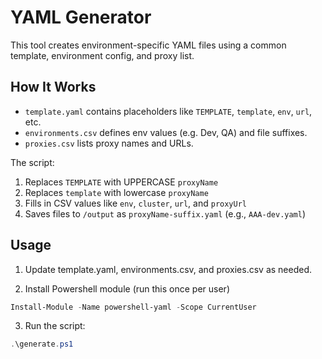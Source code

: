 # YAML Generator

This tool creates environment-specific YAML files using a common template, environment config, and proxy list.

## How It Works

- `template.yaml` contains placeholders like `TEMPLATE`, `template`, `env`, `url`, etc.
- `environments.csv` defines env values (e.g. Dev, QA) and file suffixes.
- `proxies.csv` lists proxy names and URLs.

The script:

1. Replaces `TEMPLATE` with UPPERCASE `proxyName`
2. Replaces `template` with lowercase `proxyName`
3. Fills in CSV values like `env`, `cluster`, `url`, and `proxyUrl`
4. Saves files to `/output` as `proxyName-suffix.yaml` (e.g., `AAA-dev.yaml`)

## Usage

1. Update template.yaml, environments.csv, and proxies.csv as needed.

2. Install Powershell module (run this once per user)

```powershell
Install-Module -Name powershell-yaml -Scope CurrentUser
```

3. Run the script:

```powershell
.\generate.ps1
```
